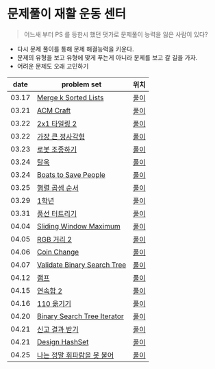# 문제풀이 재활 운동 센터

> 어느새 부터 PS 를 등한시 했던 댓가로 문제풀이 능력을 잃은 사람이 있다?

- 다시 문제 풀이를 통해 문제 해결능력을 키운다.
- 문제의 유형을 보고 유형에 맞게 푸는게 아니라 문제를 보고 갈 길을 가자.
- 어려운 문제도 오래 고민하기


| date       | problem set                                                                | 위치 |
| ---------- | -------------------------------------------------------------------------- |  ---- |
| 03.17      | [Merge k Sorted Lists](https://leetcode.com/problems/merge-k-sorted-lists/) | [풀이](https://github.com/wolframhwang/YouCanSolveDynamicPrgorammingAndGreedyProblem/blob/main/Merge%20k%20Sorted%20Lists/Wolfram_Merge%20k%20Sorted%20Lists.swift) | 
| 03.21      | [ACM Craft](https://www.acmicpc.net/problem/1005) | [풀이](https://github.com/wolframhwang/YouCanSolveDynamicPrgorammingAndGreedyProblem/blob/main/ACM%20Craft/Wolfram_ACM%20Craft.cpp) | 
| 03.22      | [2x1 타일링 2](https://www.acmicpc.net/problem/11727) | [풀이](https://github.com/wolframhwang/YouCanSolveDynamicPrgorammingAndGreedyProblem/blob/main/2xN%20%ED%83%80%EC%9D%BC%EB%A7%81%202/Wolfram_2xN%20%ED%83%80%EC%9D%BC%EB%A7%81%202.swift) |
| 03.22      | [가장 큰 정사각형](https://www.acmicpc.net/problem/1915) | [풀이](https://github.com/wolframhwang/YouCanSolveDynamicPrgorammingAndGreedyProblem/blob/main/%EA%B0%80%EC%9E%A5%20%ED%81%B0%20%EC%A0%95%EC%82%AC%EA%B0%81%ED%98%95/Wolfram_%EA%B0%80%EC%9E%A5%20%ED%81%B0%20%EC%A0%95%EC%82%AC%EA%B0%81%ED%98%95.swift) |
| 03.23      | [로봇 조종하기](https://www.acmicpc.net/problem/2169) | [풀이](https://github.com/wolframhwang/YouCanSolveDynamicPrgorammingAndGreedyProblem/blob/main/%EB%A1%9C%EB%B4%87%20%EC%A1%B0%EC%A2%85%ED%95%98%EA%B8%B0/Wolfram_%EB%A1%9C%EB%B4%87%20%EC%A1%B0%EC%A2%85%ED%95%98%EA%B8%B0.swift) |
| 03.24      | [탈옥](https://www.acmicpc.net/problem/13261) | [풀이](https://github.com/wolframhwang/YouCanSolveDynamicPrgorammingAndGreedyProblem/blob/main/%ED%83%88%EC%98%A5/Wolfram_%ED%83%88%EC%98%A5.swift) |
| 03.24      | [Boats to Save People](https://leetcode.com/problems/boats-to-save-people/) | [풀이](https://github.com/wolframhwang/YouCanSolveDynamicPrgorammingAndGreedyProblem/blob/main/Boats%20to%20Save%20People/Wolfram_Boats%20to%20Save%20People.swift) |
| 03.25      | [행렬 곱셈 순서](https://www.acmicpc.net/problem/11049) | [풀이](https://github.com/wolframhwang/YouCanSolveDynamicPrgorammingAndGreedyProblem/tree/main/%ED%96%89%EB%A0%AC%20%EA%B3%B1%EC%85%88%20%EC%88%9C%EC%84%9C) |
| 03.29      | [1학년](https://www.acmicpc.net/problem/5557) | [풀이](https://github.com/wolframhwang/YouCanSolveDynamicPrgorammingAndGreedyProblem/tree/main/1%ED%95%99%EB%85%84) |
| 03.31      | [풍선 터트리기](https://programmers.co.kr/learn/courses/30/lessons/68646?language=swift) | [풀이](https://github.com/wolframhwang/YouCanSolveDynamicPrgorammingAndGreedyProblem/tree/main/%ED%92%8D%EC%84%A0%20%ED%84%B0%ED%8A%B8%EB%A6%AC%EA%B8%B0) |
| 04.04      | [Sliding Window Maximum](https://leetcode.com/problems/sliding-window-maximum/) | [풀이](https://github.com/wolframhwang/YouCanSolveDynamicPrgorammingAndGreedyProblem/tree/main/Sliding%20Window%20Maximum) |
| 04.05      | [RGB 거리 2](https://www.acmicpc.net/problem/17404) | [풀이](https://github.com/wolframhwang/YouCanSolveDynamicPrgorammingAndGreedyProblem/blob/main/RGB%EA%B1%B0%EB%A6%AC%202/Wolfram_RGB%EA%B1%B0%EB%A6%AC%202.swift) |
| 04.06      | [Coin Change](https://leetcode.com/problems/coin-change/) | [풀이](https://github.com/wolframhwang/YouCanSolveDynamicPrgorammingAndGreedyProblem/blob/main/Coin%20Change/Wolfram_Coin%20Change.swift) |
| 04.07      | [Validate Binary Search Tree](https://leetcode.com/problems/validate-binary-search-tree/) | [풀이](https://github.com/wolframhwang/YouCanSolveProblem/blob/main/Validate%20Binary%20Search%20Tree/Wolfram_Validate%20Binary%20Search%20Tree.swift) |
| 04.12      | [램프](https://www.acmicpc.net/problem/1034) | [풀이](https://github.com/wolframhwang/YouCanSolveProblem/tree/main/%EB%9E%A8%ED%94%84) |
| 04.15      | [연속합 2](https://www.acmicpc.net/problem/13398) | [풀이](https://github.com/wolframhwang/YouCanSolveProblem/blob/main/%EC%97%B0%EC%86%8D%ED%95%A9%202/Wolfram_%EC%97%B0%EC%86%8D%ED%95%A9%202.swift) |
| 04.16      | [110 옮기기](https://programmers.co.kr/learn/courses/30/lessons/77886) | [풀이](https://github.com/wolframhwang/ProblemSolving_Rehabilitation_Center/blob/main/110%20%EC%98%AE%EA%B8%B0%EA%B8%B0/Wolfram_110%20%EC%98%AE%EA%B8%B0%EA%B8%B0.swift) |
| 04.20      | [Binary Search Tree Iterator](https://leetcode.com/problems/binary-search-tree-iterator/) | [풀이](https://github.com/wolframhwang/ProblemSolving_Rehabilitation_Center/tree/main/Binary%20Search%20Tree%20Iterator) |
| 04.21      | [신고 결과 받기](https://programmers.co.kr/learn/courses/30/lessons/92334?language=swift) | [풀이](https://github.com/wolframhwang/ProblemSolving_Rehabilitation_Center/blob/main/%EC%8B%A0%EA%B3%A0%20%EA%B2%B0%EA%B3%BC%20%EB%B0%9B%EA%B8%B0/Wolfram_%EC%8B%A0%EA%B3%A0%20%EA%B2%B0%EA%B3%BC%20%EB%B0%9B%EA%B8%B0.swift) |
| 04.21      | [Design HashSet](https://leetcode.com/problems/design-hashset/) | [풀이](https://github.com/wolframhwang/ProblemSolving_Rehabilitation_Center/tree/main/Design%20HashSet) |
| 04.25      | [나는 정말 휘파람을 못 불어](https://www.acmicpc.net/problem/24956) | [풀이](https://github.com/wolframhwang/ProblemSolving_Rehabilitation_Center/tree/main/%EB%82%98%EB%8A%94%20%EC%A0%95%EB%A7%90%20%ED%9C%98%ED%8C%8C%EB%9E%8C%EC%9D%84%20%EB%AA%BB%20%EB%B6%88%EC%96%B4) |
